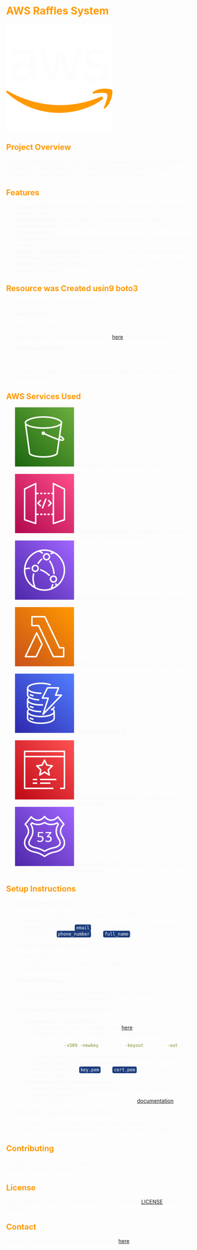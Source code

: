 # AWS Raffles System
![AWS Icon](icons/icons8-aws1.svg)

<style>
    h1, h2, h3 {
        color: #FF9900;
    }
    p, li {
        color:rgb(249, 249, 249);
    }
    code {
        background-color:rgb(28, 61, 125);
        padding: 2px 4px;
        border-radius: 4px;
    }
</style>
## Project Overview
The AWS Raffles System is a serverless application designed to manage raffle entries and draw winners. This project leverages various AWS services to create a scalable, secure, and efficient system.

## Features
1. **Simple HTML and CSS Page**: A user-friendly interface for participants to enter the raffle.
2. **DynamoDB Table**: Stores raffle entries with participant details.
3. **Lambda Function**: Handles backend logic for processing entries and drawing winners.
4. **API Gateway**: Exposes APIs for the frontend to interact with the backend services.
5. **Mutual TLS Authentication**: Ensures secure communication between clients and the API Gateway.
6. **Hosting on S3 and CloudFront**: Serves the HTML page with low latency and high availability.

## Resource was Created usin9 boto3
To use the project, follow these steps:

1. **Install boto3**:
    ```sh
    pip install boto3
    ```

2. **Install AWS CLI**:
    Follow the instructions [here](https://docs.aws.amazon.com/cli/latest/userguide/install-cliv2.html) to install the AWS CLI.

3. **Configure AWS CLI**:
    ```sh
    aws configure
    ```
    Provide your AWS access key, secret key, region, and output format when prompted.

## AWS Services Used
- ![S3 Icon](icons/SimpleStorageService.svg) **Amazon S3**: Hosts the static HTML and CSS files.
- ![API Icon](icons/APIGateway.svg) **Amazon API Gateway**: Manages API requests and routes them to the appropriate Lambda functions.
- ![CloudFront Icon](icons/CloudFront.svg) **Amazon CloudFront**: Distributes the content globally with low latency.
- ![Lambda Icon](icons/Lambda.svg) **AWS Lambda**: Executes backend logic without provisioning servers.
- ![DynamoDB Icon](icons/DynamoDB.svg) **Amazon DynamoDB**: Stores raffle entries in a NoSQL database.
- ![ACM Icon](icons\CertificateManager.svg) **AWS Certificate Manager**: Manages SSL/TLS certificates for secure communication.
- ![Route 53 Icon](icons/Route53.svg) **Amazon Route 53**: Manages DNS and routes traffic to the CloudFront distribution.

## Setup Instructions
1. **Create DynamoDB Table**:
   - Use the provided script to create a DynamoDB table with the necessary attributes.
   - Ensure the table has `email` as the partition key, and additional attributes for `phone_number` and `full_name`.

2. **Create 3 Lambda Functions**:
   - For adding record to DynamoDB table
   - To get the count of records on the Table
   - To Draw the winners

3. **Create API Gateway**:
   - Set up API Gateway to expose the necessary endpoints for the frontend to interact with the backend.

4. **Configure Mutual TLS Authentication**:
    - **Generate SSL/TLS Certificates**:
        - Download and install OpenSSL from [here](https://www.openssl.org/source/).
        - Follow these steps to generate a self-signed certificate:
          ```sh
          openssl req -x509 -newkey rsa:4096 -keyout key.pem -out cert.pem -days 365 -nodes
          ```
        - Provide the necessary information when prompted, such as country, state, and organization name.
        - Use the generated `key.pem` and `cert.pem` files for mutual TLS authentication.
    - **Enable Mutual TLS Authentication**:
        - Configure mutual TLS authentication on the API Gateway to secure communication.
        - For detailed instructions, see the following [documentation](https://aws.amazon.com/ar/blogs/compute/introducing-mutual-tls-authentication-for-amazon-api-gateway/).

5. **Host HTML Page on S3 and CloudFront**:
   - Upload your HTML and CSS files to an S3 bucket.
   - Set up a CloudFront distribution to serve the content globally.

## Contributing
Contributions are welcome! Please fork the repository and submit a pull request with your changes.

## License
This project is licensed under the MIT License. See the [LICENSE](LICENSE) file for details.

## Contact
For any questions or inquiries, please contact [here](mailto:alielesawy811@gmail.com).
